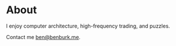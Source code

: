 
# About

I enjoy computer architecture, high-frequency trading, and puzzles.

Contact me [ben@benburk.me](mailto:ben@benburk.me).

